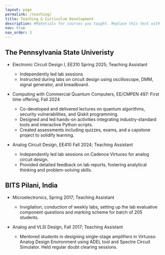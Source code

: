```yaml
---
layout: page
permalink: /teaching/
title: Teaching & Curriculum Development
description: #Materials for courses you taught. Replace this text with your description.
nav: true
nav_order: 3
---
```


## The Pennsylvania State Univeristy

- Electronic Circuit Design I, EE310 Spring 2025; Teaching Assistant
  - Independently led lab sessions
  - Instructed during labs on circuit design using oscilloscope, DMM, signal generator, and breadboard.

- Computing with Commercial Quantum Computers, EE/CMPEN 497: First time offering, Fall 2024
  - Co-developed and delivered lectures on quantum algorithms, security vulnerabilities, and Qiskit programming.
  - Designed and led hands-on activities integrating industry-standard tools and interactive Python scripts.
  - Created assessments including quizzes, exams, and a capstone project to solidify learning.
    
- Analog Circuit Design, EE410 Fall 2024; Teaching Assistant
  - Independently led lab sessions on Cadence Virtuoso for analog circuit design.
  - Provided detailed feedback on lab reports, fostering analytical thinking and problem-solving skills.
 
## BITS Pilani, India

- Microelectronics, Spring 2017; Teaching Assistant
  - Invigilation, conduction of weekly labs, setting up the lab evaluative component questions and marking scheme for batch of 205 students.

- Analog and VLSI Design, Fall 2017; Teaching Assistant
  - Mentored students in designing single-stage amplifiers in Virtuoso Analog Design Environment using ADEL tool and Spectre Circuit Simulator. Held regular doubt clearing sessions.


<!--
For now, this page is assumed to be a static description of your courses. You can convert it to a collection similar to `_projects/` so that you can have a dedicated page for each course.

Organize your courses by years, topics, or universities, however you like!
-->
